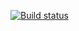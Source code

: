 [![Build status](https://ci.appveyor.com/api/projects/status/6fkgksr7e0thsmxm?svg=true)](https://ci.appveyor.com/project/elenkalee/aqa-2-4-bdd)
